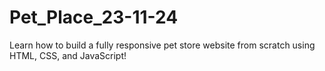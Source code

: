 # Pet_Place_23-11-24
Learn how to build a fully responsive pet store website from scratch using HTML, CSS, and JavaScript!
